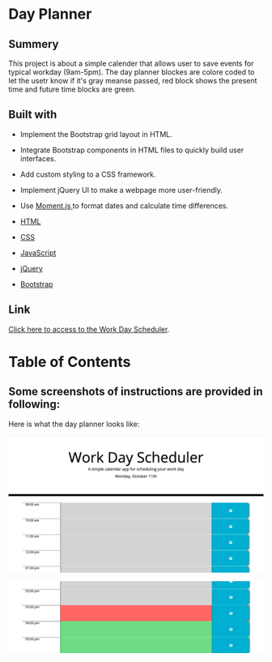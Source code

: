 # <Day-Planner>

# Day Planner

## Summery
This project is about a simple calender that allows user to save events for typical workday (9am-5pm). The day planner blockes are colore coded to let the usetr know if it's gray meanse passed, red block shows the present time and future time blocks are green. 

## Built with

* Implement the Bootstrap grid layout in HTML.

* Integrate Bootstrap components in HTML files to quickly build user interfaces.

* Add custom styling to a CSS framework.

* Implement jQuery UI to make a webpage more user-friendly.

* Use [Moment.js ](https://momentjs.com/) to format dates and calculate time differences.

 * [HTML](https://developer.mozilla.org/en-US/docs/Web/HTML)
 * [CSS](https://developer.mozilla.org/en-US/docs/Web/CSS)
 * [JavaScript](https://developer.mozilla.org/en-US/docs/Web/JavaScript)
 * [jQuery](https://api.jquery.com/)
 * [Bootstrap](https://getbootstrap.com/)
 


## Link
 [Click here to access to the Work Day Scheduler](https://hadisparsa.github.io/day-planner/).

# Table of Contents

## Some screenshots of instructions are provided in following: 

Here is what the day planner looks like: 
    
![screenshot](Assets/images/image1.jpg)

![screenshoot](Assets/images/image2.jpg)




